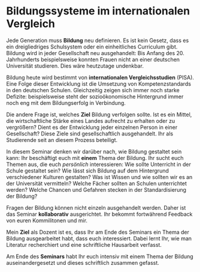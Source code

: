 # Bildungssysteme im internationalen Vergleich

Jede Generation muss **Bildung** neu definieren. Es ist kein Gesetz, dass es ein dreigliedriges Schulsystem  oder ein einheitliches Curriculum gibt. Bildung wird in jeder Gesellschaft neu ausgehandelt: Bis Anfang des 20. Jahrhunderts beispielsweise konnten Frauen nicht an einer deutschen Universität studieren. Dies wäre heutzutage undenkbar.  

Bildung heute wird bestimmt von **internationalen Vergleichsstudien** (PISA). Eine Folge dieser Entwicklung ist die Umsetzung von Kompetenzstandards in den deutschen Schulen. Gleichzeitig zeigen sich immer noch starke Defizite: beispielsweise steht der sozioökonomische Hintergrund immer noch eng mit dem Bildungserfolg in Verbindung. 

Die andere Frage ist, welches **Ziel** Bildung verfolgen sollte. Ist es ein Mittel, die wirtschaftliche Stärke eines Landes aufrecht zu erhalten oder zu vergrößern? Dient es der Entwicklung jeder einzelnen Person in einer Gesellschaft? Diese Ziele sind gesellschaftlich ausgehandelt. Ihr als Studierende seit an diesem Prozess beteiligt.

In diesem Seminar denken wir darüber nach, wie Bildung gestaltet sein kann: Ihr beschäftigt euch mit **einem** Thema der Bildung. Ihr sucht euch Themen aus, die euch *persönlich* interessieren: Wie sollte Unterricht in der Schule gestaltet sein? Wie lässt sich Bildung auf dem Hintergrund verschiedener Kulturen gestalten? Was ist Wissen und wie sollten wir es an der Universität vermitteln? Welche Fächer sollten an Schulen unterrichtet werden? Welche Chancen und Gefahren stecken in der Standardisierung der Bildung? 

Fragen der Bildung können nicht einzeln ausgehandelt werden. Daher ist das Seminar **kollaborativ** ausgerichtet. Ihr bekommt fortwährend Feedback von euren Kommilitonen und mir. 

Mein **Ziel** als Dozent ist es, dass Ihr am Ende des Seminars ein Thema der Bildung ausgearbeitet habt, dass euch interessiert. Dabei lernt Ihr, wie man Literatur recherchiert und eine schriftliche Hausarbeit verfasst. 

Am Ende des **Seminars** habt Ihr euch intensiv mit einem Thema der Bildung auseinandergesetzt und dieses schriftlich zusammen gefasst. 